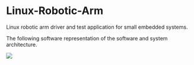 # Linux-Robotic-Arm
Linux robotic arm driver and test application for small embedded systems.

The following software representation of the software and system architecture.

<img align="center" src="http://imgh.us/SW_Arch.svgz">
